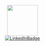 <div id="header" align="center">
  <img src="https://media.giphy.com/media/9c4mnRnjfDlHizMGhJ/giphy.gif" width="100"/>
  <div>
    <a href="www.linkedin.com/in/robert-johnson-2489551a4"><img src="https://img.shields.io/badge/LinkedIn-blue?style=for-the-badge&logo=linkedin&logoColor=white"alt="LinkedInBadge"/></a>
  </div>
</div>
